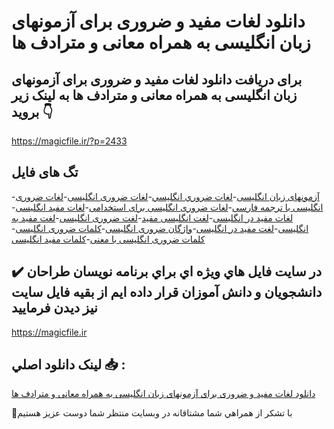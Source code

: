 # دانلود لغات مفید و ضروری برای آزمونهای زبان انگلیسی به همراه معانی و مترادف ها

## برای دریافت دانلود لغات مفید و ضروری برای آزمونهای زبان انگلیسی به همراه معانی و مترادف ها به لینک زیر بروید 👇

https://magicfile.ir/?p=2433

## تگ های فایل

-[آزمونهای زبان انگلیسی](https://magicfile.ir/product/%d9%84%d8%ba%d8%a7%d8%aa-%d9%85%d9%81%db%8c%d8%af-%d9%88-%d8%b6%d8%b1%d9%88%d8%b1%db%8c-%d8%a8%d8%b1%d8%a7%db%8c-%d8%a2%d8%b2%d9%85%d9%88%d9%86%d9%87%d8%a7%db%8c-%d8%b2%d8%a8%d8%a7%d9%86-%d8%a7%d9%86%da%af%d9%84%db%8c%d8%b3%db%8c/)-[لغات ضروري انگليسي](https://magicfile.ir/product/%d9%84%d8%ba%d8%a7%d8%aa-%d9%85%d9%81%db%8c%d8%af-%d9%88-%d8%b6%d8%b1%d9%88%d8%b1%db%8c-%d8%a8%d8%b1%d8%a7%db%8c-%d8%a2%d8%b2%d9%85%d9%88%d9%86%d9%87%d8%a7%db%8c-%d8%b2%d8%a8%d8%a7%d9%86-%d8%a7%d9%86%da%af%d9%84%db%8c%d8%b3%db%8c/)-[لغات ضروری انگلیسی](https://magicfile.ir/product/%d9%84%d8%ba%d8%a7%d8%aa-%d9%85%d9%81%db%8c%d8%af-%d9%88-%d8%b6%d8%b1%d9%88%d8%b1%db%8c-%d8%a8%d8%b1%d8%a7%db%8c-%d8%a2%d8%b2%d9%85%d9%88%d9%86%d9%87%d8%a7%db%8c-%d8%b2%d8%a8%d8%a7%d9%86-%d8%a7%d9%86%da%af%d9%84%db%8c%d8%b3%db%8c/)-[لغات ضروری انگلیسی با ترجمه فارسی](https://magicfile.ir/product/%d9%84%d8%ba%d8%a7%d8%aa-%d9%85%d9%81%db%8c%d8%af-%d9%88-%d8%b6%d8%b1%d9%88%d8%b1%db%8c-%d8%a8%d8%b1%d8%a7%db%8c-%d8%a2%d8%b2%d9%85%d9%88%d9%86%d9%87%d8%a7%db%8c-%d8%b2%d8%a8%d8%a7%d9%86-%d8%a7%d9%86%da%af%d9%84%db%8c%d8%b3%db%8c/)-[لغات ضروری انگلیسی برای استخدامی](https://magicfile.ir/product/%d9%84%d8%ba%d8%a7%d8%aa-%d9%85%d9%81%db%8c%d8%af-%d9%88-%d8%b6%d8%b1%d9%88%d8%b1%db%8c-%d8%a8%d8%b1%d8%a7%db%8c-%d8%a2%d8%b2%d9%85%d9%88%d9%86%d9%87%d8%a7%db%8c-%d8%b2%d8%a8%d8%a7%d9%86-%d8%a7%d9%86%da%af%d9%84%db%8c%d8%b3%db%8c/)-[لغات مفید انگلیسی](https://magicfile.ir/product/%d9%84%d8%ba%d8%a7%d8%aa-%d9%85%d9%81%db%8c%d8%af-%d9%88-%d8%b6%d8%b1%d9%88%d8%b1%db%8c-%d8%a8%d8%b1%d8%a7%db%8c-%d8%a2%d8%b2%d9%85%d9%88%d9%86%d9%87%d8%a7%db%8c-%d8%b2%d8%a8%d8%a7%d9%86-%d8%a7%d9%86%da%af%d9%84%db%8c%d8%b3%db%8c/)-[لغات مفید در انگلیسی](https://magicfile.ir/product/%d9%84%d8%ba%d8%a7%d8%aa-%d9%85%d9%81%db%8c%d8%af-%d9%88-%d8%b6%d8%b1%d9%88%d8%b1%db%8c-%d8%a8%d8%b1%d8%a7%db%8c-%d8%a2%d8%b2%d9%85%d9%88%d9%86%d9%87%d8%a7%db%8c-%d8%b2%d8%a8%d8%a7%d9%86-%d8%a7%d9%86%da%af%d9%84%db%8c%d8%b3%db%8c/)-[لغت انگلیسی مفید](https://magicfile.ir/product/%d9%84%d8%ba%d8%a7%d8%aa-%d9%85%d9%81%db%8c%d8%af-%d9%88-%d8%b6%d8%b1%d9%88%d8%b1%db%8c-%d8%a8%d8%b1%d8%a7%db%8c-%d8%a2%d8%b2%d9%85%d9%88%d9%86%d9%87%d8%a7%db%8c-%d8%b2%d8%a8%d8%a7%d9%86-%d8%a7%d9%86%da%af%d9%84%db%8c%d8%b3%db%8c/)-[لغت ضروری انگلیسی](https://magicfile.ir/product/%d9%84%d8%ba%d8%a7%d8%aa-%d9%85%d9%81%db%8c%d8%af-%d9%88-%d8%b6%d8%b1%d9%88%d8%b1%db%8c-%d8%a8%d8%b1%d8%a7%db%8c-%d8%a2%d8%b2%d9%85%d9%88%d9%86%d9%87%d8%a7%db%8c-%d8%b2%d8%a8%d8%a7%d9%86-%d8%a7%d9%86%da%af%d9%84%db%8c%d8%b3%db%8c/)-[لغت مفید به انگلیسی](https://magicfile.ir/product/%d9%84%d8%ba%d8%a7%d8%aa-%d9%85%d9%81%db%8c%d8%af-%d9%88-%d8%b6%d8%b1%d9%88%d8%b1%db%8c-%d8%a8%d8%b1%d8%a7%db%8c-%d8%a2%d8%b2%d9%85%d9%88%d9%86%d9%87%d8%a7%db%8c-%d8%b2%d8%a8%d8%a7%d9%86-%d8%a7%d9%86%da%af%d9%84%db%8c%d8%b3%db%8c/)-[لغت مفید در انگلیسی](https://magicfile.ir/product/%d9%84%d8%ba%d8%a7%d8%aa-%d9%85%d9%81%db%8c%d8%af-%d9%88-%d8%b6%d8%b1%d9%88%d8%b1%db%8c-%d8%a8%d8%b1%d8%a7%db%8c-%d8%a2%d8%b2%d9%85%d9%88%d9%86%d9%87%d8%a7%db%8c-%d8%b2%d8%a8%d8%a7%d9%86-%d8%a7%d9%86%da%af%d9%84%db%8c%d8%b3%db%8c/)-[واژگان ضروری انگلیسی](https://magicfile.ir/product/%d9%84%d8%ba%d8%a7%d8%aa-%d9%85%d9%81%db%8c%d8%af-%d9%88-%d8%b6%d8%b1%d9%88%d8%b1%db%8c-%d8%a8%d8%b1%d8%a7%db%8c-%d8%a2%d8%b2%d9%85%d9%88%d9%86%d9%87%d8%a7%db%8c-%d8%b2%d8%a8%d8%a7%d9%86-%d8%a7%d9%86%da%af%d9%84%db%8c%d8%b3%db%8c/)-[کلمات ضروری انگلیسی](https://magicfile.ir/product/%d9%84%d8%ba%d8%a7%d8%aa-%d9%85%d9%81%db%8c%d8%af-%d9%88-%d8%b6%d8%b1%d9%88%d8%b1%db%8c-%d8%a8%d8%b1%d8%a7%db%8c-%d8%a2%d8%b2%d9%85%d9%88%d9%86%d9%87%d8%a7%db%8c-%d8%b2%d8%a8%d8%a7%d9%86-%d8%a7%d9%86%da%af%d9%84%db%8c%d8%b3%db%8c/)-[کلمات ضروری انگلیسی با معنی](https://magicfile.ir/product/%d9%84%d8%ba%d8%a7%d8%aa-%d9%85%d9%81%db%8c%d8%af-%d9%88-%d8%b6%d8%b1%d9%88%d8%b1%db%8c-%d8%a8%d8%b1%d8%a7%db%8c-%d8%a2%d8%b2%d9%85%d9%88%d9%86%d9%87%d8%a7%db%8c-%d8%b2%d8%a8%d8%a7%d9%86-%d8%a7%d9%86%da%af%d9%84%db%8c%d8%b3%db%8c/)-[کلمات مفید انگلیسی](https://magicfile.ir/product/%d9%84%d8%ba%d8%a7%d8%aa-%d9%85%d9%81%db%8c%d8%af-%d9%88-%d8%b6%d8%b1%d9%88%d8%b1%db%8c-%d8%a8%d8%b1%d8%a7%db%8c-%d8%a2%d8%b2%d9%85%d9%88%d9%86%d9%87%d8%a7%db%8c-%d8%b2%d8%a8%d8%a7%d9%86-%d8%a7%d9%86%da%af%d9%84%db%8c%d8%b3%db%8c/)

## ✔️ در سايت فايل هاي ويژه اي براي برنامه نويسان طراحان دانشجويان و دانش آموزان قرار داده ايم از بقيه فايل سايت نيز ديدن فرماييد

https://magicfile.ir


## لينک دانلود اصلي 📥 :

[دانلود لغات مفید و ضروری برای آزمونهای زبان انگلیسی به همراه معانی و مترادف ها](https://magicfile.ir/product/%d9%84%d8%ba%d8%a7%d8%aa-%d9%85%d9%81%db%8c%d8%af-%d9%88-%d8%b6%d8%b1%d9%88%d8%b1%db%8c-%d8%a8%d8%b1%d8%a7%db%8c-%d8%a2%d8%b2%d9%85%d9%88%d9%86%d9%87%d8%a7%db%8c-%d8%b2%d8%a8%d8%a7%d9%86-%d8%a7%d9%86%da%af%d9%84%db%8c%d8%b3%db%8c/) 


🙏با تشکر از همراهي شما مشتاقانه در وبسایت منتظر شما دوست عزیز هستیم

